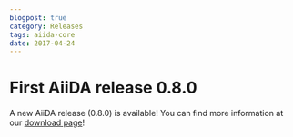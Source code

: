 ```yaml
---
blogpost: true
category: Releases
tags: aiida-core
date: 2017-04-24
---
```


# First AiiDA release 0.8.0

A new AiiDA release (0.8.0) is available! You can find more information at our [download page](https://www.aiida.net/download/)!
